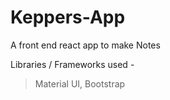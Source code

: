 # Keppers-App

A front end react app to make Notes

Libraries / Frameworks used -
>Material UI,
>Bootstrap
